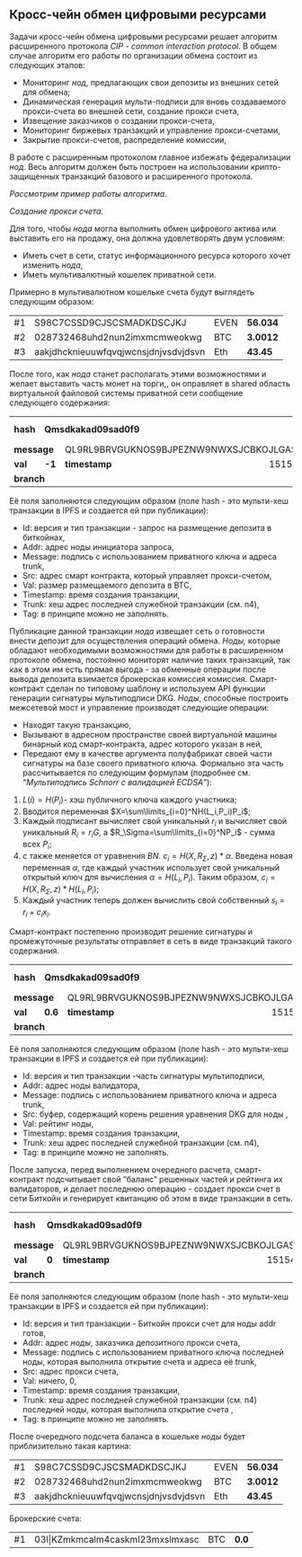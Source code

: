 ## Кросс-чейн обмен цифровыми ресурсами

Задачи кросс-чейн обмена цифровыми ресурсами решает алгоритм расширенного протокола _CIP - common interaction protocol_. В общем случае алгоритм его работы по организации обмена состоит из следующих этапов:
*   Мониторинг _нод_, предлагающих свои депозиты из внешних сетей для обмена;
*   Динамическая генерация мульти-подписи для вновь создаваемого прокси-счета во внешней сети, создание прокси счета,
*   Извещение заказчиков о создании прокси-счета,
*   Мониторинг биржевых транзакций и управление прокси-счетами,
*   Закрытие прокси-счетов, распределение комиссии,

В работе с расширенным протоколом главное избежать федерализации _нод_. Весь алгоритм должен быть построен на использовании крипто-защищенных транзакций базового и расширенного протокола. 

_Рассмотрим пример работы алгоритма._

_Создание прокси счета._

Для того, чтобы _нода_ могла выполнить обмен цифрового актива или выставить его на продажу, она должна удовлетворять двум условиям:
*   Иметь счет в сети, статус информационного ресурса которого хочет изменить _нода_,
*   Иметь мультивалютный кошелек приватной сети. 

Примерно в мультивалютном кошельке счета будут выглядеть следующим образом:


<table>
  <tr>
   <td>
#1
   </td>
   <td>S98C7CSSD9CJSCSMADKDSCJKJ
   </td>
   <td>EVEN
   </td>
   <td><strong>56.034</strong>
   </td>
  </tr>
  <tr>
   <td>#2
   </td>
   <td>
    028732468uhd2nun2imxmcmweokwg
   </td>
   <td>BTC
   </td>
   <td><strong>3.0012</strong>
   </td>
  </tr>
  <tr>
   <td>#3
   </td>
   <td>
    aakjdhcknieuuwfqvqjwcnsjdnjvsdvjdsvn
   </td>
   <td>Eth
   </td>
   <td><strong>43.45</strong>
   </td>
  </tr>
</table>

После того, как _нода_ станет располагать этими возможностями и желает выставить часть монет на торги,, он оправляет в shared область виртуальной файловой системы приватной сети сообщение следующего содержания:

<table>
  <tr>
   <td><strong>hash</strong>
   </td>
   <td colspan="3" ><strong>Qmsdkakad09sad0f9</strong>
   </td>
   <td><strong>id</strong>
   </td>
   <td colspan="2" >0x0001, 0x011
   </td>
   <td><strong>addr</strong>
   </td>
   <td colspan="2" >JHYLDJCBBTSFGVTBONTIVOWURCWMWBGGVRTOAMTKKFHWJAJHKKPWEYTAVDXMUSJBIUYEVZMO9LXBWHTUZ
   </td>
  </tr>
  <tr>
   <td colspan="2" ><strong>message</strong>
   </td>
   <td colspan="3" >QL9RL9BRVGUKNOS9BJPEZNW9NWXSJCBKOJLGASARQMPXVZYXMAYOJDXTSNRX9KMWZNTJRZMONURODNXSD
   </td>
   <td><strong>src</strong>
   </td>
   <td colspan="4" >QmGadjasdajxasbancsij
   </td>
  </tr>
  <tr>
   <td><strong>val</strong>
   </td>
   <td><strong>-1</strong>
   </td>
   <td><strong>timestamp</strong>
   </td>
   <td>
        1515494426
   </td>
   <td colspan="2" ><strong>trunk</strong>
   </td>
   <td colspan="4" >QmAsaskakad09sad0f9
   </td>
  </tr>
  <tr>
   <td colspan="2" ><strong>branch</strong>
   </td>
   <td colspan="2" >
   </td>
   <td colspan="2" ><strong>tag</strong>
   </td>
   <td colspan="4" >CIP_TRANSAC
   </td>
  </tr>
</table>

Её поля заполняются следующим образом (поле hash - это мульти-хеш транзакции в IPFS и создается ей при публикации):  



*   Id: версия и тип транзакции - запрос на размещение депозита в биткойнах,
*   Addr: адрес ноды инициатора запроса,
*   Message: подпись с использованием приватного ключа и адреса trunk, 
*   Src: адрес смарт контракта, который управляет прокси-счетом,
*   Val: размер размещаемого депозита в BTC,
*   Timestamp: время создания транзакции,
*   Trunk: хеш адрес последней служебной транзакции (см. п4),
*   Tag: в принципе можно не заполнять.

Публикацие данной транзакции _нода_ извещает сеть о готовности внести депозит для осуществления операций обмена. 
_Ноды,_ которые обладают необходимыми возможностями для работы в расширенном протоколе обмена, постоянно мониторят наличие таких транзакций, так как в этом им есть прямая выгода - за обменные операции после вывода депозита взимается брокерская комиссия  комиссия.
Смарт-контракт сделан по типовому шаблону и используем API функции генерации сигнатуры мультиподписи DKG. 
_Ноды_, способные построить межсетевой мост и управление производят следующие операции:
*   Находят такую транзакцию, 
*   Вызывают в адресном пространстве своей виртуальной машины бинарный код смарт-контракта, адрес которого указан в ней,
*   Передают ему в качестве аргумента полуфабрикат своей части сигнатуры на базе своего приватного ключа. Формально эта часть рассчитывается по следующим формулам (подробнее см. “_Мультиподпись Schnorr с валидацией ECDSA_”):
1. $L(i)=H(P_i)$- хэш публичного ключа каждого участника;
2. Вводится переменная $X=\sum\limits_{i=0}^NH(L_i,P_i)P_i$;
3. Каждый подписант вычисляет свой уникальный $r_i$ и вычисляет свой уникальный $R_i=r_iG$, а  $R_\Sigma=\sum\limits_{i=0}^NP_i$ - сумма  всех $P_i$;
4. $c$ также меняется от уравнения $BN$. $c_i=H(X,R_\Sigma,z)*\alpha$. Введена новая переменная $\alpha$, где каждый участник использует свой уникальный открытый ключ для вычисления $\alpha=H(L_i,P_i)$. Таким образом,  $c_i=H(X,R_\Sigma,z)*H(L_i,P_i)$;
5. Каждый участник теперь должен вычислить свой собственный $s_i=r_i+c_ix_i$.

Смарт-контракт постепенно производит решение сигнатуры и промежуточные результаты отправляет в сеть в виде транзакций такого содержания. 

<table>
  <tr>
   <td> <strong> hash </strong> </td>
   <td colspan="3" ><strong>Qmsdkakad09sad0f9</strong>
   </td>
   <td><strong>id</strong>
   </td>
   <td colspan="2" >0x0001, 0x013
   </td>
   <td><strong>addr</strong>
   </td>
   <td colspan="2" >JHYLDJCBBTSFGVTBONTIVOWURCWMWBGGVRTOAMTKKFHWJAJHKKPWEYTAVDXMUSJBIUYEVZMO9LXBWHTUZ
   </td>
  </tr>
  <tr>
   <td colspan="2" ><strong>message</strong>
   </td>
   <td colspan="3" >QL9RL9BRVGUKNOS9BJPEZNW9NWXSJCBKOJLGASARQMPXVZYXMAYOJDXTSNRX9KMWZNTJRZMONURODNXSD
   </td>
   <td><strong>src</strong>
   </td>
   <td colspan="4" >JHGHGJHGHBHJHHHHBHBHBHBHBHBHBHBJHBHJBHJBJHBHYTFRDSEEWZXCHBIYUVVYCTYDYREXSYXYTCG
   </td>
  </tr>
  <tr>
   <td><strong>val</strong>
   </td>
   <td><strong>0.6</strong>
   </td>
   <td><strong>timestamp</strong>
   </td>
   <td>
        1515494426
   </td>
   <td colspan="2" ><strong>trunk</strong>
   </td>
   <td colspan="4" >QmAsaskakad09sad0f9
   </td>
  </tr>
  <tr>
   <td colspan="2" ><strong>branch</strong>
   </td>
   <td colspan="2" >
   </td>
   <td colspan="2" ><strong>tag</strong>
   </td>
   <td colspan="4" >CIP_DKG_PARTH
   </td>
  </tr>
</table>


Её поля заполняются следующим образом (поле hash - это мульти-хеш транзакции в IPFS и создается ей при публикации):  
*   Id: версия и тип транзакции -часть сигнатуры мультиподписи,
*   Addr: адрес ноды валидатора,
*   Message: подпись с использованием приватного ключа и адреса trunk, 
*   Src: буфер, содержащий корень решения уравнения DKG  для ноды ,
*   Val: рейтинг ноды,
*   Timestamp: время создания транзакции,
*   Trunk: хеш адрес последней служебной транзакции (см. п4),
*   Tag: в принципе можно не заполнять.

После запуска, перед выполнением очередного расчета, смарт-контракт подсчитывает свой “баланс” решенных частей и рейтинга их валидаторов, и делает последнюю операцию  - создает прокси счет в сети Биткойн и генерирует квитанцию об этом в виде транзакции в сеть.

<table>
  <tr>
   <td>
<strong>hash</strong>
   </td>
   <td colspan="3" ><strong>Qmsdkakad09sad0f9</strong>
   </td>
   <td><strong>id</strong>
   </td>
   <td colspan="2" >0x0001, 0x015
   </td>
   <td><strong>addr</strong>
   </td>
   <td colspan="2" >JHYLDJCBBTSFGVTBONTIVOWURCWMWBGGVRTOAMTKKFHWJAJHKKPWEYTAVDXMUSJBIUYEVZMO9LXBWHTUZ
   </td>
  </tr>
  <tr>
   <td colspan="2" ><strong>message</strong>
   </td>
   <td colspan="3" >QL9RL9BRVGUKNOS9BJPEZNW9NWXSJCBKOJLGASARQMPXVZYXMAYOJDXTSNRX9KMWZNTJRZMONURODNXSD
   </td>
   <td><strong>src</strong>
   </td>
   <td colspan="4" >JHGHGJHGHBHJHHHHBHBHBHBHBHBHBHBJHBHJBHJBJHBHYTFRDSEEWZXCHBIYUVVYCTYDYREXSYXYTCG
   </td>
  </tr>
  <tr>
   <td><strong>val</strong>
   </td>
   <td><strong>0</strong>
   </td>
   <td><strong>timestamp</strong>
   </td>
   <td>
        1515494426
   </td>
   <td colspan="2" ><strong>trunk</strong>
   </td>
   <td colspan="4" >QmAsaskakad09sad0f9
   </td>
  </tr>
  <tr>
   <td colspan="2" ><strong>branch</strong>
   </td>
   <td colspan="2" >
   </td>
   <td colspan="2" ><strong>tag</strong>
   </td>
   <td colspan="4" >CIP_PROXY_READY
   </td>
  </tr>
</table>

Её поля заполняются следующим образом (поле hash - это мульти-хеш транзакции в IPFS и создается ей при публикации):  
*   Id: версия и тип транзакции - Биткойн прокси счет для ноды addr готов,
*   Addr: адрес _ноды_, заказчика депозитного прокси счета,
*   Message: подпись с использованием приватного ключа последней ноды, которая выполнила открытие счета и адреса её trunk, 
*   Src: адрес прокси счета,
*   Val: ничего, 0,
*   Timestamp: время создания транзакции,
*   Trunk: хеш адрес последней служебной транзакции (см. п4) последней ноды, которая выполнила открытие счета ,
*   Tag: в принципе можно не заполнять.

После очередного подсчета баланса в кошельке _ноды_ будет приблизительно такая картина:

<table>
  <tr>
   <td>
#1
   </td>
   <td>S98C7CSSD9CJSCSMADKDSCJKJ
   </td>
   <td>EVEN
   </td>
   <td><strong>56.034</strong>
   </td>
  </tr>
  <tr>
   <td>#2
   </td>
   <td>
    028732468uhd2nun2imxmcmweokwg
   </td>
   <td>BTC
   </td>
   <td><strong>3.0012</strong>
   </td>
  </tr>
  <tr>
   <td>#3
   </td>
   <td>
    aakjdhcknieuuwfqvqjwcnsjdnjvsdvjdsvn
   </td>
   <td>Eth
   </td>
   <td><strong>43.45</strong>
   </td>
  </tr>
</table>

Брокерские счета:

<table>
<tr>
  <td>#1

   </td>
   <td>
    03l|KZmkmcalm4caskmI23mxslmxasc

   </td>
   <td>BTC

   </td>
   <td><strong>0.0</strong>

   </td>
</tr>
</table>

